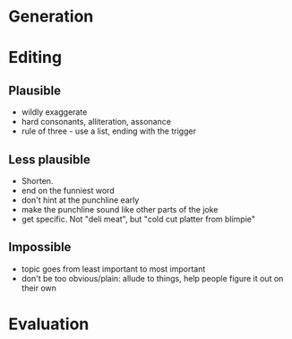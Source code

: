 
# Generation

# Editing

## Plausible
- wildly exaggerate
- hard consonants, alliteration, assonance
- rule of three - use a list, ending with the trigger

## Less plausible
- Shorten.
- end on the funniest word
- don't hint at the punchline early
- make the punchline sound like other parts of the joke
- get specific. Not "deli meat", but "cold cut platter from blimpie"

## Impossible
- topic goes from least important to most important
- don't be too obvious/plain: allude to things, help people figure it out on their own

# Evaluation
